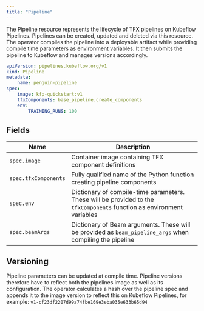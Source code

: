 ```yaml
---
title: "Pipeline"
---
```


The Pipeline resource represents the lifecycle of TFX pipelines on Kubeflow Pipelines.
Pipelines can be created, updated and deleted via this resource.
The operator compiles the pipeline into a deployable artifact while providing compile time parameters as environment variables.
It then submits the pipeline to Kubeflow and manages versions accordingly.

```yaml
apiVersion: pipelines.kubeflow.org/v1
kind: Pipeline
metadata:
    name: penguin-pipeline
spec:
    image: kfp-quickstart:v1
    tfxComponents: base_pipeline.create_components
    env:
        TRAINING_RUNS: 100
```

## Fields

| Name | Description |
| --- | --- |
| `spec.image` | Container image containing TFX component definitions |
| `spec.tfxComponents` | Fully qualified name of the Python function creating pipeline components |
| `spec.env` | Dictionary of compile-time parameters. These will be provided to the `tfxComponents` function as environment variables |
| `spec.beamArgs` | Dictionary of Beam arguments. These will be provided as `beam_pipeline_args` when compiling the pipeline |

## Versioning

Pipeline parameters can be updated at compile time. Pipeline versions therefore have to reflect both the pipelines image as well as its configuration. The operator calculates a hash over the pipeline spec and appends it to the image version to reflect this on Kubeflow Pipelines, for example: `v1-cf23df2207d99a74fbe169e3eba035e633b65d94`
